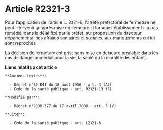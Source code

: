 # Article R2321-3

Pour l'application de l'article L. 2321-6, l'arrêté préfectoral de fermeture ne peut intervenir qu'après mise en demeure et
lorsque l'établissement n'a pas remédié, dans le délai fixé par le préfet, sur proposition du directeur départemental des
affaires sanitaires et sociales, aux manquements qui lui sont reprochés. 

La décision de fermeture est prise sans mise en demeure préalable dans les cas de danger immédiat pour la vie, la santé ou la
moralité des enfants.

**Liens relatifs à cet article**

	**Anciens textes**:

	  - Décret n°56-841 du 18 août 1956 - art. 4 (Ab)
	  - Code de la santé publique - art. R2321-13 (T)

	**Modifié par**:

	  - Décret n°2008-377 du 17 avril 2008 - art. 3 (V)

	**Cite**:

	  - Code de la santé publique - art. L2321-6
